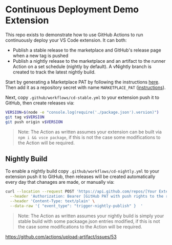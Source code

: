 # Continuous Deployment Demo Extension

This repo exists to demonstrate how to use GitHub Actions to run continuously deploy your VS Code extension. It can both:

- Publish a stable release to the marketplace and GitHub's release page when a new tag is pushed
- Publish a nightly release to the marketplace and an artifact to the runner Action on a set schedule (nightly by default). A vNightly branch is created to track the latest nightly build.

Start by generating a Marketplace PAT by following the instructions [here](https://code.visualstudio.com/api/working-with-extensions/publishing-extension#get-a-personal-access-token). Then add it as a repository secret with name `MARKETPLACE_PAT` ([instructions](https://docs.github.com/en/free-pro-team@latest/actions/reference/encrypted-secrets#creating-encrypted-secrets-for-a-repository)).

Next, copy `.github/workflows/cd-stable.yml` to your extension push it to GitHub, then create releases via:

```bash
VERSION=$(node -e "console.log(require('./package.json').version)")
git tag v$VERSION
git push origin v$VERSION
```

> Note: The Action as written assumes your extension can be built via `npm i && vsce package`, if this is not the case some modifications to the Action will be required.

## Nightly Build

To enable a nightly build copy `.github/workflows/cd-nightly.yml` to your extension push it to GitHub, then releases will be created automatically every day that chanages are made, or manually via:

```bash
curl --location --request POST 'https://api.github.com/repos/[Your Extension]/dispatches' \
  --header 'Authorization: Bearer [GitHub PAT with push rights to the repo]' \
  --header 'Content-Type: text/plain' \
  --data-raw '{ "event_type": "trigger-nightly-publish" }  '
```

> Note: The Action as written assumes your nightly build is simply your stable build with some packaage.json entries modified, if this is not the case some modifications to the Action will be required.

https://github.com/actions/upload-artifact/issues/53
